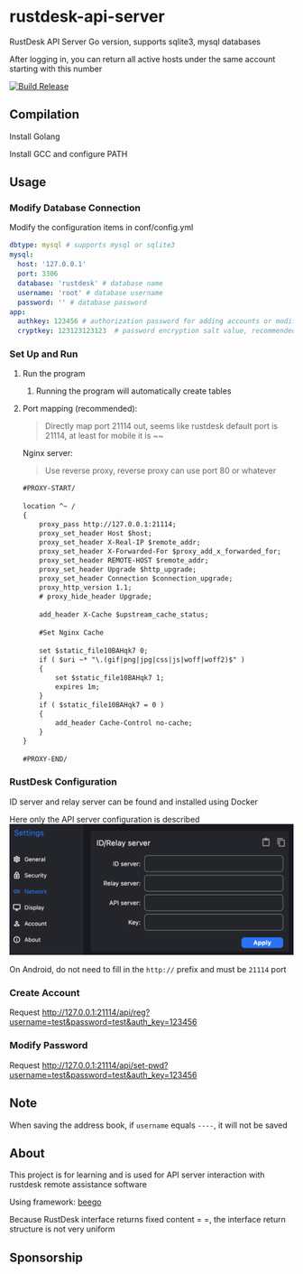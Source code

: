 # rustdesk-api-server

RustDesk API Server Go version, supports sqlite3, mysql databases

After logging in, you can return all active hosts under the same account starting with this number

[![Build Release](https://github.com/sctg-development/rustdesk-api-server/actions/workflows/build.yml/badge.svg)](https://github.com/sctg-development/rustdesk-api-server/actions/workflows/build.yml)

## Compilation

Install Golang

Install GCC and configure PATH

## Usage

### Modify Database Connection

Modify the configuration items in conf/config.yml

```yaml
dbtype: mysql # supports mysql or sqlite3
mysql:
  host: '127.0.0.1'
  port: 3306 
  database: 'rustdesk' # database name
  username: 'root' # database username
  password: '' # database password
app:
  authkey: 123456 # authorization password for adding accounts or modifying passwords
  cryptkey: 123123123123  # password encryption salt value, recommended not to change after the first modification
```

### Set Up and Run

1. Run the program
   1. Running the program will automatically create tables

2. Port mapping (recommended):
   > Directly map port 21114 out, seems like rustdesk default port is 21114, at least for mobile it is ~~

   Nginx server:
   > Use reverse proxy, reverse proxy can use port 80 or whatever

   ```nginx
   #PROXY-START/

   location ^~ /
   {
       proxy_pass http://127.0.0.1:21114;
       proxy_set_header Host $host;
       proxy_set_header X-Real-IP $remote_addr;
       proxy_set_header X-Forwarded-For $proxy_add_x_forwarded_for;
       proxy_set_header REMOTE-HOST $remote_addr;
       proxy_set_header Upgrade $http_upgrade;
       proxy_set_header Connection $connection_upgrade;
       proxy_http_version 1.1;
       # proxy_hide_header Upgrade;

       add_header X-Cache $upstream_cache_status;

       #Set Nginx Cache

       set $static_file10BAHqk7 0;
       if ( $uri ~* "\.(gif|png|jpg|css|js|woff|woff2)$" )
       {
           set $static_file10BAHqk7 1;
           expires 1m;
       }
       if ( $static_file10BAHqk7 = 0 )
       {
           add_header Cache-Control no-cache;
       }
   }

   #PROXY-END/
   ```

### RustDesk Configuration

ID server and relay server can be found and installed using Docker

Here only the API server configuration is described
![img.png](img.png)

On Android, do not need to fill in the `http://` prefix and must be `21114` port

### Create Account

Request
<http://127.0.0.1:21114/api/reg?username=test&password=test&auth_key=123456>

### Modify Password

Request
<http://127.0.0.1:21114/api/set-pwd?username=test&password=test&auth_key=123456>

## Note

When saving the address book, if `username` equals `----`, it will not be saved

## About

This project is for learning and is used for API server interaction with rustdesk remote assistance software

Using framework:
[beego](https://github.com/beego/beego)

Because RustDesk interface returns fixed content = =, the interface return structure is not very uniform

## Sponsorship
